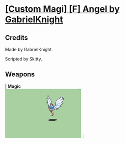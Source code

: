 # [\[Custom Magi\] \[F\] Angel by GabrielKnight](./)
## Credits

Made by GabrielKnight.

Scripted by Skitty.

## Weapons

| <b>Magic</b><br/><img alt="Magic animation" src="./6.%20Magic/Magic.gif"/> |
